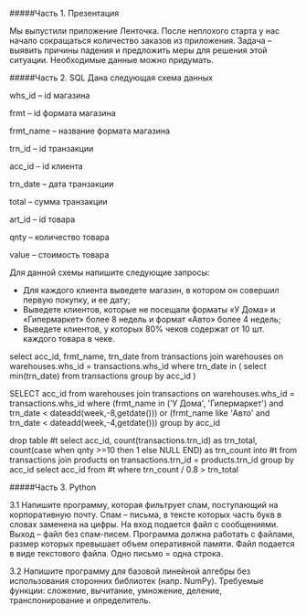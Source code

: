 #####Часть 1. Презентация

Мы выпустили приложение Ленточка. После неплохого старта у нас начало сокращаться количество заказов из приложения.
Задача – выявить причины падения и предложить меры для решения этой ситуации. Необходимые данные можно придумать.

#####Часть 2. SQL
Дана следующая схема данных

whs_id – id магазина

frmt – id формата магазина

frmt_name – название формата магазина

trn_id – id транзакции

acc_id – id клиента

trn_date – дата транзакции

total – сумма транзакции

art_id – id товара

qnty – количество товара

value – стоимость товара

Для данной схемы напишите следующие запросы:
- Для каждого клиента выведете магазин, в котором он совершил
первую покупку, и ее дату;
- Выведете клиентов, которые не посещали форматы «У Дома» и
«Гипермаркет» более 8 недель и формат «Авто» более 4 недель;
- Выведете клиентов, у которых 80% чеков содержат от 10 шт. каждого
товара в чеке.

select acc_id, frmt_name, trn_date
from transactions join warehouses on warehouses.whs_id = transactions.whs_id
where trn_date in (
	select min(trn_date)
	from transactions
	group by acc_id
	)

SELECT acc_id
from warehouses join transactions on
	 warehouses.whs_id = transactions.whs_id
where (frmt_name in ('У Дома', 'Гипермаркет') and trn_date < dateadd(week,-8,getdate())) or (frmt_name like 'Авто' and trn_date < dateadd(week,-4,getdate()))
group by acc_id

drop table #t
select
	acc_id, 
	count(transactions.trn_id) as trn_total, 
	count(case when qnty >=10 then 1 else NULL END) as trn_count
into #t
from transactions join products on transactions.trn_id = products.trn_id
group by acc_id
select acc_id from #t where trn_count / 0.8 > trn_total

#####Часть 3. Python

3.1 Напишите программу, которая фильтрует спам, поступающий на корпоративную почту. Спам – письма, в тексте которых часть букв в
словах заменена на цифры. На вход подается файл с сообщениями.
Выход – файл без спам-писем.
Программа должна работать с файлами, размер которых превышает объем оперативной памяти. Файл подается в виде текстового файла.  Одно письмо = одна строка. 

3.2 Напишите программу для базовой линейной алгебры без использования сторонних библиотек (напр. NumPy).
Требуемые функции: сложение, вычитание, умножение, деление, транспонирование и определитель.

